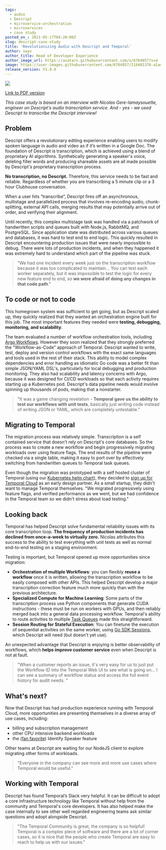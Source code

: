 ```yaml
---
tags:
  - audio
  - Descript
  - microservice-orchestration
  - microservices
  - case study
posted_on_: 2021-05-17T04:20:00Z
slug: descript-case-study
title: 'Revolutionizing Audio with Descript and Temporal'
author: swyx
author_title: Head of Developer Experience
author_image_url: https://avatars.githubusercontent.com/u/6764957?v=4
image: https://user-images.githubusercontent.com/6764957/116481376-a1adc900-a8b5-11eb-8ae6-326a0fe90b1c.png
release_version: V1.9.0
---
```


<img class="case-study-header" src='https://user-images.githubusercontent.com/6764957/116481376-a1adc900-a8b5-11eb-8ae6-326a0fe90b1c.png' />

[Link to PDF version](https://www.temporal.io/case-studies/Revolutionizing_Audio_with_Descript_and_Temporal.pdf)

<!--truncate-->

_This case study is based on an interview with Nicolas Gere-lamaysouette, engineer on Descript's audio transcription service. And - yes - we used Descript to transcribe the Descript interview!_

## Problem

Descript offers a revolutionary editing experience enabling users to modify spoken language in audio and video as if it’s written in a Google Doc. The foundation of Descript is transcription, which is achieved using a blend of proprietary AI algorithms. Synthetically generating a speaker's voice, deleting filler words and producing shareable assets are all made possible by Descript's proprietary transcription process.

**No transcription, no Descript.** Therefore, this service needs to be fast and reliable. Regardless of whether you are transcribing a 5 minute clip or a 3 hour Clubhouse conversation.

When a user hits “transcribe”, Descript fires off an asynchronous, multistage and parallelized process that involves re-encoding audio, chunk-splitting, external API calls, merging results that may potentially arrive out of order, and verifying their alignment.

Until recently, this complex multistage task was handled via a patchwork of handwritten scripts and queues built with Node.js, RabbitMQ, and PostgreSQL. Since application state was distributed across various queues and databases, it was hard to test end to end logic. This quickly resulted in Descript encountering production issues that were nearly impossible to debug. There were lots of production incidents, and when they happened it was extremely hard to understand which part of the pipeline was stuck.

> "We had one incident every week just on the transcription workflow because it was too complicated to maintain... You can test each worker separately, but it was impossible to test the logic for every new feature end to end, so **we were afraid of doing any changes in that code path**."

## To code or not to code

This homegrown system was sufficient to get going, but as Descript scaled up, they quickly realized that they wanted an orchestration engine built for this job. The most important features they needed were **testing, debugging, monitoring, and scalability**.

The team evaluated a number of workflow orchestration tools, including [Argo Workflows](https://argoproj.github.io/projects/argo/). However they soon realized that they strongly preferred the "Workflow-as-Code" approach of Temporal. Descript wanted to write, test, deploy and version control workflows with the exact same languages and tools used in the rest of their stack. This ability to model complex dependencies and error handling as idiomatic Go code was a better fit than simple JSON/YAML DSL's, particularly for local debugging and production monitoring. They also had scalability and latency concerns with Argo, because it was designed for CI/CD workloads so that each activity requires starting up a Kubernetes pod. Descript's data pipeline needs would involve spinning up thousands of pods, making that a nonstarter.

> "It was a game changing revelation - **Temporal gave us the ability to test our workflows with unit tests**, basically just writing code instead of writing JSON or YAML, which are completely untestable."

## Migrating to Temporal

The migration process was relatively simple. Transcription is a self contained service that doesn't rely on Descript's core databases. So the process was to create a new workflow and begin progressively migrating workloads over using feature flags. The end results of the pipeline were checked via a single table, making it easy to port over by effectively switching from handwritten queues to Temporal task queues.

Even though the migration was prototyped with a self hosted cluster of Temporal (using our [Kubernetes helm chart](https://github.com/temporalio/helm-charts)), they decided to [sign up for Temporal Cloud](https://docs.temporal.io/#mc_embed_signup_scroll) as an early design partner. As a small startup, they didn't want to manage Temporal themselves.
"We migrated progressively using feature flags, and verified performance as we went, but we had confidence in the Temporal team so we didn't stress about load testing."

## Looking back

Temporal has helped Descript solve fundamental reliability issues with its core transcription loop. **The frequency of production incidents has declined from once-a-week to virtually zero.** Nicolas attributes this success to the ability to test everything with unit tests as well as normal end-to-end testing on a staging environment.

Testing is important, but Temporal opened up more opportunities since migration:

- **Orchestration of multiple Workflows**: you can flexibly **reuse a workflow** once it is written, allowing the transcription workflow to be easily composed with other APIs. This helped Descript develop a major transcription correction feature much more quickly than with the previous architecture.
- **Specialized Compute for Machine Learning**: Some parts of the transcription process use Python components that generate CUDA instructions - these must be run on workers with GPUs, and then reliably merged back into a general data processing workflow. Temporal's ability to route activities to multiple [Task Queues](https://docs.temporal.io/docs/concepts/task-queues/) made this straightforward.
- **Session Routing for Stateful Execution**: You can finetune the execution of sequential activities on the same worker, using [Go SDK Sessions](https://docs.temporal.io/docs/go/sessions/), which Descript will need (but doesn't yet use).

An unexpected advantage that Descript is enjoying is better observability of workflows, which **helps improve customer service** even when Descript is not at fault.

> "When a customer reports an issue, it's very easy for us to just put the Workflow ID into the Temporal Web UI to see what is going on... I can see a summary of workflow status and access the full event history for audit needs. "

## What's next?

Now that Descript has had production experience running with Temporal Cloud, more opportunities are presenting themselves in a diverse array of use cases, including:

- billing and subscription management
- other CPU intensive backend workloads
- the ([fan favorite](https://twitter.com/swyx/status/1370415731372826628)) Identify Speaker feature

Other teams at Descript are waiting for our NodeJS client to explore migrating other forms of workloads.

> "Everyone in the company can see more and more use cases where Temporal would be useful."

## Working with Temporal

Descript has found Temporal’s Slack very helpful. It can be difficult to adopt a core infrastructure technology like Temporal without help from the community and Temporal's core developers. It has also helped make the case internally to see other well regarded engineering teams ask similar questions and adopt alongside Descript.

> "The Temporal Community is great, the company is so helpful! Temporal is a complex piece of software and there are a lot of corner cases, so it is nice that the people who create Temporal are easy to reach to help us with our issues."
